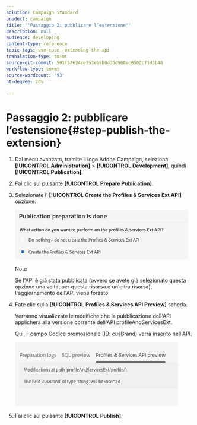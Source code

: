 ```yaml
---
solution: Campaign Standard
product: campaign
title: '"Passaggio 2: pubblicare l’estensione"'
description: null
audience: developing
content-type: reference
topic-tags: use-case--extending-the-api
translation-type: tm+mt
source-git-commit: 501f52624ce253eb7b0d36d908ac8502cf1d3b48
workflow-type: tm+mt
source-wordcount: '93'
ht-degree: 26%

---
```



# Passaggio 2: pubblicare l’estensione{#step-publish-the-extension}

1. Dal menu avanzato, tramite il logo Adobe Campaign, seleziona **[!UICONTROL Administration]** > **[!UICONTROL Development]**, quindi **[!UICONTROL Publication]**.
1. Fai clic sul pulsante **[!UICONTROL Prepare Publication]**.
1. Selezionate l’ **[!UICONTROL Create the Profiles & Services Ext API]** opzione.

   ![](assets/create-profile-and-services-api.png)

   >[!NOTE]
   >
   >Se l&#39;API è già stata pubblicata (ovvero se avete già selezionato questa opzione una volta, per questa risorsa o un&#39;altra risorsa), l&#39;aggiornamento dell&#39;API viene forzato.

1. Fate clic sulla **[!UICONTROL Profiles & Services API Preview]** scheda.

   Verranno visualizzate le modifiche che la pubblicazione dell&#39;API applicherà alla versione corrente dell&#39;API profileAndServicesExt.

   Qui, il campo Codice promozionale (ID: cusBrand) verrà inserito nell&#39;API.

   ![](assets/extendpandsapi_diff.png)

1. Fai clic sul pulsante **[!UICONTROL Publish]**.

